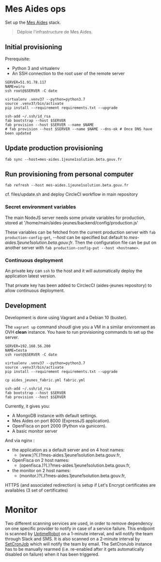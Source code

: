 # Mes Aides ops

Set up the [Mes Aides](https://mes-aides.1jeune1solution.beta.gouv.fr) stack.

> Déploie l'infrastructure de Mes Aides.


## Initial provisioning

Prerequisite:
- Python 3 and virtualenv
- An SSH connection to the root user of the remote server


```
SERVER=51.91.78.117
NAME=wiru
ssh root@$SERVER -C date

virtualenv .venv37 --python=python3.7
source .venv37/bin/activate
pip install --requirement requirements.txt --upgrade

ssh-add ~/.ssh/id_rsa
fab bootstrap --host $SERVER
fab provision --host $SERVER --name $NAME
# fab provision --host $SERVER --name $NAME --dns-ok # Once DNS have been updated
```

## Update production provisioning

```
fab sync --host=mes-aides.1jeune1solution.beta.gouv.fr
```

## Run provisioning from personal computer

```
fab refresh --host mes-aides.1jeune1solution.beta.gouv.fr
```

cf. files/update.sh and deploy CircleCI workflow in main repository

### Secret environment variables

The main NodeJS server needs some private variables for production, stored at '/home/main/aides-jeunes/backend/config/production.js'

These variables can be fetched from the current production server with `fab production-config-get`, _--host_ can be specified but default to _mes-aides.1jeune1solution.beta.gouv.fr_. Then the configuration file can be put on another server with `fab production-config-put --host <hostname>`.


### Continuous deployment

An private key can `ssh` to the host and it will automatically deploy the application latest version.

That private key has been added to CirclecCI (aides-jeunes repository) to allow continuous deployment.


## Development

Development is done using Vagrant and a Debian 10 (buster).

The `vagrant up` command shoudl give you a VM in a similar environment as OVH **clean** instance.
You have to run provisioning commands to set up the server.

```
SERVER=192.168.56.200
NAME=testa
ssh root@$SERVER -C date

virtualenv .venv37 --python=python3.7
source .venv37/bin/activate
pip install --requirement requirements.txt --upgrade

cp aides_jeunes_fabric.yml fabric.yml

ssh-add ~/.ssh/id_rsa
fab bootstrap --host $SERVER
fab provision --host $SERVER
```


Currently, it gives you:
- A MongoDB instance with default settings.
- Mes Aides on port 8000 (ExpressJS application).
- OpenFisca on port 2000 (Python via gunicorn).
- A basic monitor server

And via nginx :
- the application as a default server and on 4 host names:
    - (www\.)?(<prefix>\.)?mes-aides.1jeune1solution.beta.gouv.fr,
- OpenFisca on 2 host names:
    - (openfisca.)?(<prefix>\.)?mes-aides.1jeune1solution.beta.gouv.fr,
- the monitor on 2 host names:
    - (monitor.)?(<prefix>\.)?mes-aides.1jeune1solution.beta.gouv.fr,

HTTPS (and associated redirection) is setup if Let's Encrypt certificates are availables (3 set of certificates)

# Monitor

Two different scanning services are used, in order to remove dependency on one specific provider to notify in case of a service failure.
This endpoint is scanned by [UptimeRobot](https://uptimerobot.com) on a 1-minute interval, and will notify the team through Slack and SMS. It is also scanned on a 2-minute interval by [SetCronJob](https://www.setcronjob.com) which will notify the team by email. The SetCronJob instance has to be manually rearmed (i.e. re-enabled after it gets automatically disabled on failure) when it has been triggered.
